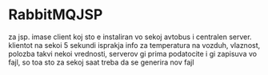 # RabbitMQJSP
za jsp. imase client koj sto e instaliran vo sekoj avtobus i centralen server. klientot na sekoi 5 sekundi isprakja info za temperatura na vozduh, vlaznost, polozba takvi nekoi vrednosti, serverov gi prima podatocite i gi zapisuva vo fajl, so toa sto za sekoj saat treba da se generira nov fajl
